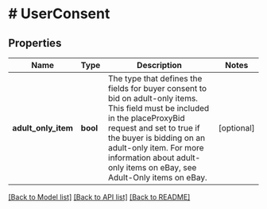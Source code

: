 # # UserConsent

## Properties

Name | Type | Description | Notes
------------ | ------------- | ------------- | -------------
**adult_only_item** | **bool** | The type that defines the fields for buyer consent to bid on adult-only items. This field must be included in the placeProxyBid request and set to true if the buyer is bidding on an adult-only item. For more information about adult-only items on eBay, see Adult-Only items on eBay. | [optional]

[[Back to Model list]](../../README.md#models) [[Back to API list]](../../README.md#endpoints) [[Back to README]](../../README.md)
